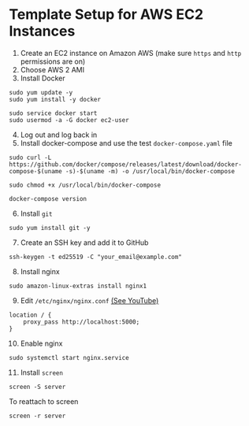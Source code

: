 # Template Setup for AWS EC2 Instances

1. Create an EC2 instance on Amazon AWS (make sure `https` and `http` permissions are on)
2. Choose AWS 2 AMI
3. Install Docker
```
sudo yum update -y
sudo yum install -y docker

sudo service docker start
sudo usermod -a -G docker ec2-user
```
4. Log out and log back in
5. Install docker-compose and use the test `docker-compose.yaml` file
```
sudo curl -L https://github.com/docker/compose/releases/latest/download/docker-compose-$(uname -s)-$(uname -m) -o /usr/local/bin/docker-compose

sudo chmod +x /usr/local/bin/docker-compose

docker-compose version
```
6. Install `git`
```
sudo yum install git -y
```

7. Create an SSH key and add it to GitHub
```
ssh-keygen -t ed25519 -C "your_email@example.com"
```

8. Install nginx
```
sudo amazon-linux-extras install nginx1
```

9. Edit `/etc/nginx/nginx.conf` [(See YouTube)](https://www.youtube.com/watch?v=WmdL8aOVooM)
```
location / {
    proxy_pass http://localhost:5000;
}
```
10. Enable nginx
```
sudo systemctl start nginx.service
```
11. Install `screen`
```
screen -S server
```
To reattach to screen
```
screen -r server
``` 
